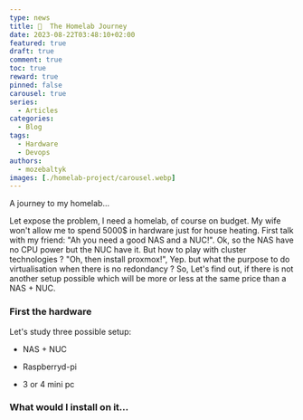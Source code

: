 ```yaml
---
type: news 
title: 🚀  The Homelab Journey
date: 2023-08-22T03:48:10+02:00
featured: true
draft: true
comment: true
toc: true
reward: true
pinned: false
carousel: true
series:
  - Articles
categories:
  - Blog
tags:
  - Hardware
  - Devops
authors:
  - mozebaltyk
images: [./homelab-project/carousel.webp]
---
```


A journey to my homelab...

<!--more-->

Let expose the problem, I need a homelab, of course on budget. My wife won't allow me to spend 5000$ in hardware just for house heating. First talk with my friend: "Ah you need a good NAS and a NUC!".
Ok, so the NAS have no CPU power but the NUC have it. But how to play with cluster technologies ? "Oh, then install proxmox!", Yep. but what the purpose to do virtualisation when there is no redondancy ?
So, Let's find out, if there is not another setup possible which will be more or less at the same price than a NAS + NUC.

### First the hardware

Let's study three possible setup:

* NAS + NUC

* Raspberryd-pi

* 3 or 4 mini pc


### What would I install on it...
